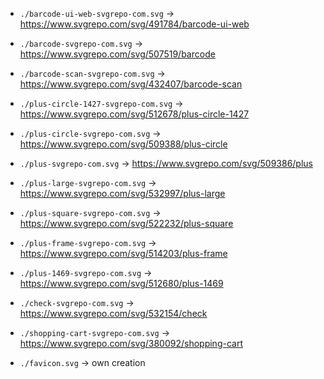 * `./barcode-ui-web-svgrepo-com.svg` -> <https://www.svgrepo.com/svg/491784/barcode-ui-web>
* `./barcode-svgrepo-com.svg` -> <https://www.svgrepo.com/svg/507519/barcode>
* `./barcode-scan-svgrepo-com.svg` -> <https://www.svgrepo.com/svg/432407/barcode-scan>
* `./plus-circle-1427-svgrepo-com.svg` -> <https://www.svgrepo.com/svg/512678/plus-circle-1427>
* `./plus-circle-svgrepo-com.svg` -> <https://www.svgrepo.com/svg/509388/plus-circle>
* `./plus-svgrepo-com.svg` -> <https://www.svgrepo.com/svg/509386/plus>
* `./plus-large-svgrepo-com.svg` -> <https://www.svgrepo.com/svg/532997/plus-large>
* `./plus-square-svgrepo-com.svg` -> <https://www.svgrepo.com/svg/522232/plus-square>
* `./plus-frame-svgrepo-com.svg` -> <https://www.svgrepo.com/svg/514203/plus-frame>
* `./plus-1469-svgrepo-com.svg` -> <https://www.svgrepo.com/svg/512680/plus-1469>
* `./check-svgrepo-com.svg` -> <https://www.svgrepo.com/svg/532154/check>
* `./shopping-cart-svgrepo-com.svg` -> <https://www.svgrepo.com/svg/380092/shopping-cart>

* `./favicon.svg` -> own creation
